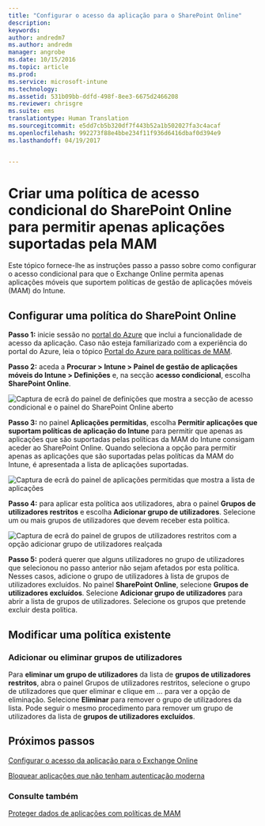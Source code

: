 ```yaml
---
title: "Configurar o acesso da aplicação para o SharePoint Online"
description: 
keywords: 
author: andredm7
ms.author: andredm
manager: angrobe
ms.date: 10/15/2016
ms.topic: article
ms.prod: 
ms.service: microsoft-intune
ms.technology: 
ms.assetid: 531b09bb-ddfd-498f-8ee3-6675d2466208
ms.reviewer: chrisgre
ms.suite: ems
translationtype: Human Translation
ms.sourcegitcommit: e5dd7cb5b320df7f443b52a1b502027fa3c4acaf
ms.openlocfilehash: 992273f88e4bbe234f11f936d6416dbaf0d394e9
ms.lasthandoff: 04/19/2017


---
```


# <a name="create-a-sharepoint-online-conditional-access-policy-to-only-allow-apps-supported-by-mam"></a>Criar uma política de acesso condicional do SharePoint Online para permitir apenas aplicações suportadas pela MAM
Este tópico fornece-lhe as instruções passo a passo sobre como configurar o acesso condicional para que o Exchange Online permita apenas aplicações móveis que suportem políticas de gestão de aplicações móveis (MAM) do Intune.

## <a name="configure-a-sharepoint-online-policy"></a>Configurar uma política do SharePoint Online
**Passo 1:** inicie sessão no [portal do Azure](https://portal.azure.com) que inclui a funcionalidade de acesso da aplicação. Caso não esteja familiarizado com a experiência do portal do Azure, leia o tópico [Portal do Azure para políticas de MAM](azure-portal-for-microsoft-intune-mam-policies.md).

**Passo 2:** aceda a **Procurar > Intune > Painel de gestão de aplicações móveis do Intune > Definições** e, na secção **acesso condicional**, escolha **SharePoint Online**.

![Captura de ecrã do painel de definições que mostra a secção de acesso condicional e o painel do SharePoint Online aberto](../media/mam-ca-settings-spo.png)

**Passo 3:** no painel **Aplicações permitidas**, escolha **Permitir aplicações que suportam políticas de aplicação do Intune** para permitir que apenas as aplicações que são suportadas pelas políticas da MAM do Intune consigam aceder ao SharePoint Online. Quando seleciona a opção para permitir apenas as aplicações que são suportadas pelas políticas da MAM do Intune, é apresentada a lista de aplicações suportadas.

![Captura de ecrã do painel de aplicações permitidas que mostra a lista de aplicações](../media/mam-ca-spo-allowed-apps.png)

**Passo 4:** para aplicar esta política aos utilizadores, abra o painel **Grupos de utilizadores restritos** e escolha **Adicionar grupo de utilizadores**. Selecione um ou mais grupos de utilizadores que devem receber esta política.

![Captura de ecrã do painel de grupos de utilizadores restritos com a opção adicionar grupo de utilizadores realçada](../media/mam-ca-spo-restricted-groups.png)


**Passo 5:** poderá querer que alguns utilizadores no grupo de utilizadores que selecionou no passo anterior não sejam afetados por esta política. Nesses casos, adicione o grupo de utilizadores à lista de grupos de utilizadores excluídos. No painel **SharePoint Online**, selecione **Grupos de utilizadores excluídos**. Selecione **Adicionar grupo de utilizadores** para abrir a lista de grupos de utilizadores. Selecione os grupos que pretende excluir desta política.  

## <a name="modifying-an-existing-policy"></a>Modificar uma política existente
### <a name="adding-or-deleting-user-groups"></a>Adicionar ou eliminar grupos de utilizadores
Para **eliminar um grupo de utilizadores** da lista de **grupos de utilizadores restritos**, abra o painel Grupos de utilizadores restritos, selecione o grupo de utilizadores que quer eliminar e clique em … para ver a opção de eliminação. Selecione **Eliminar** para remover o grupo de utilizadores da lista. Pode seguir o mesmo procedimento para remover um grupo de utilizadores da lista de **grupos de utilizadores excluídos**.


## <a name="next-steps"></a>Próximos passos
[Configurar o acesso da aplicação para o Exchange Online](mam-ca-for-exchange-online.md)

[Bloquear aplicações que não tenham autenticação moderna](block-apps-with-no-modern-authentication.md)

### <a name="see-also"></a>Consulte também

[Proteger dados de aplicações com políticas de MAM](protect-app-data-using-mobile-app-management-policies-with-microsoft-intune.md)

